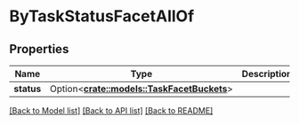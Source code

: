 # ByTaskStatusFacetAllOf

## Properties

Name | Type | Description | Notes
------------ | ------------- | ------------- | -------------
**status** | Option<[**crate::models::TaskFacetBuckets**](task_facet_buckets.md)> |  | [optional]

[[Back to Model list]](../README.md#documentation-for-models) [[Back to API list]](../README.md#documentation-for-api-endpoints) [[Back to README]](../README.md)


